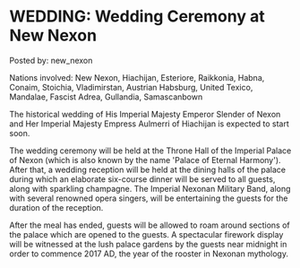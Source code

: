 # WEDDING: Wedding Ceremony at New Nexon 

Posted by: new_nexon

Nations involved: New Nexon, Hiachijan, Esteriore, Raikkonia, Habna, Conaim, Stoichia, Vladimirstan, Austrian Habsburg, United Texico, Mandalae, Fascist Adrea, Gullandia, Samascanbown

The historical wedding of His Imperial Majesty Emperor Slender of Nexon and Her Imperial Majesty Empress Aulmerri of Hiachijan is expected to start soon.

The wedding ceremony will be held at the Throne Hall of the Imperial Palace of Nexon (which is also known by the name 'Palace of Eternal Harmony'). After that, a wedding reception will be held at the dining halls of the palace during which an elaborate six-course dinner will be served to all guests, along with sparkling champagne. The Imperial Nexonan Military Band, along with several renowned opera singers, will be entertaining the guests for the duration of the reception. 

After the meal has ended, guests will be allowed to roam around sections of the palace which are opened to the guests. A spectacular firework display will be witnessed at the lush palace gardens by the guests near midnight in order to commence 2017 AD, the year of the rooster in Nexonan mythology.